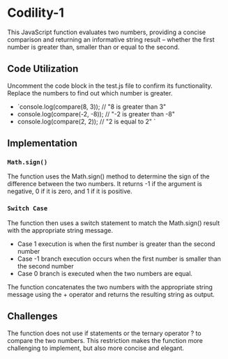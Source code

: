 # Codility-1

This JavaScript function evaluates two numbers, providing a concise comparison and returning an informative string result – whether the first number is greater than, smaller than or equal to the second.

## Code Utilization

Uncomment the code block in the test.js file to confirm its functionality. Replace the numbers to find out which number is greater. 

- `console.log(compare(8, 3));   // "8 is greater than 3"
- console.log(compare(-2, -8)); // "-2 is greater than -8"
- console.log(compare(2, 2));   // "2 is equal to 2"
 `

 ## Implementation

### `Math.sign()`
 The function uses the Math.sign() method to determine the sign of the difference between the two numbers. It returns -1 if the argument is negative, 0 if it is zero, and 1 if it is positive.

 ### `Switch Case`

 The function then uses a switch statement to match the Math.sign() result with the appropriate string message. 
 
 - Case 1 execution is when the first number is greater than the second number 
 - Case -1 branch execution occurs when the first number is smaller than the second number
 - Case 0 branch is executed when the two numbers are equal.

 The function concatenates the two numbers with the appropriate string message using the + operator and returns the resulting string as output.

 ## Challenges

 The function does not use if statements or the ternary operator ? to compare the two numbers. This restriction makes the function more challenging to implement, but also more concise and elegant.